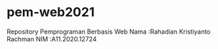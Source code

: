 # pem-web2021
Repository Pemprograman Berbasis Web
Nama  :Rahadian Kristiyanto Rachman
NIM   :A11.2020.12724

